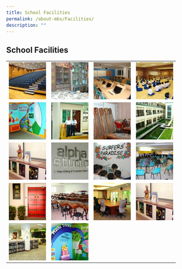 ```yaml
---
title: School Facilities
permalink: /about-mbs/Facilities/
description: ""
---
```

## School Facilities 


|   |   |   |   |
|---|---|---|---|
|  ![](/images/facilities-19.jpeg) |  ![](/images/facilities-1.jpeg) | ![](/images/facilities-2.jpeg)  | ![](/images/facilities-3.jpeg)  |
| ![](/images/facilities-4.jpeg)  | ![](/images/facilities-5.jpeg)  | ![](/images/facilities-6.jpeg)  |  ![](/images/facilities-7.jpeg) |
| ![](/images/facilities-8.jpeg)  | ![](/images/facilities-9.jpeg)  | ![](/images/facilities-10.jpeg)  |  ![](/images/facilities-11.jpeg) |
|  ![](/images/facilities-12.jpeg) | ![](/images/facilities-13.jpeg)  | ![](/images/facilities-14.jpeg)  |  ![](/images/facilities-8.jpeg) |
|  ![](/images/facilities-16.jpeg) |  ![](/images/facilities-17.jpeg) |   |   |